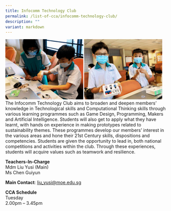 ```yaml
---
title: Infocomm Technology Club
permalink: /list-of-cca/infocomm-technology-club/
description: ""
variant: markdown
---
```

![](/images/CCAs/2023_Info_Comm_CCA_GIF.gif)
The Infocomm Technology Club aims to broaden and deepen members’ knowledge in Technological skills and Computational Thinking skills through various learning programmes such as Game Design, Programming, Makers and Artificial Intelligence. Students will also get to apply what they have learnt, with hands on experience in making prototypes related to sustainability themes. These programmes develop our members’ interest in the various areas and hone their 21st Century skills, dispositions and competencies. Students are given the opportunity to lead in, both national competitions and activities within the club. Through these experiences, students will acquire values such as teamwork and resilience.

**Teachers-In-Charge**
<br>Mdm Liu Yusi (Main)
<br>Ms Chen Guiyun

**Main Contact**: liu_yusi@moe.edu.sg

**CCA Schedule**
<br>Tuesday
<br>2.00pm – 3.45pm